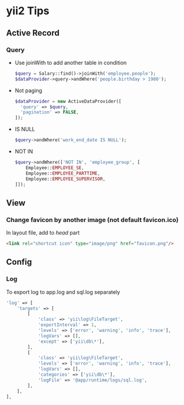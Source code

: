 # yii2 Tips

## Active Record

### Query

* Use joinWith to add another table in condition
  ```php
  $query = Salary::find()->joinWith('employee.people');
  $dataProvider->query->andWhere('people.birthday > 1980');
  ```
* Not paging
  ```php
  $dataProvider = new ActiveDataProvider([
    'query' => $query,
    'pagination' => FALSE,
  ]);
  ```
* IS NULL
  ```php
  $query->andWhere('work_end_date IS NULL');
  ```
* NOT IN
  ```php
  $query->andWhere(['NOT IN', 'employee_group', [
      Employee::EMPLOYEE_SE,
      Employee::EMPLOYEE_PARTTIME,
      Employee::EMPLOYEE_SUPERVISOR,
  ]]);
  ```

## View

### Change favicon by another image (not default favicon.ico)

In layout file, add to *head* part
```html
<link rel="shortcut icon" type="image/png" href="favicon.png"/>
```

## Config

### Log

To export log to app.log and sql.log separately
```php
'log' => [
    'targets' => [
        [
            'class' => 'yii\log\FileTarget',
            'exportInterval' => 1,
            'levels' => ['error', 'warning', 'info', 'trace'],
            'logVars' => [],
            'except' => ['yii\db\*'],
        ],
        [
            'class' => 'yii\log\FileTarget',
            'levels' => ['error', 'warning', 'info', 'trace'],
            'logVars' => [],
            'categories' => ['yii\db\*'],
            'logFile' => '@app/runtime/logs/sql.log',
        ],
    ],
],
```
